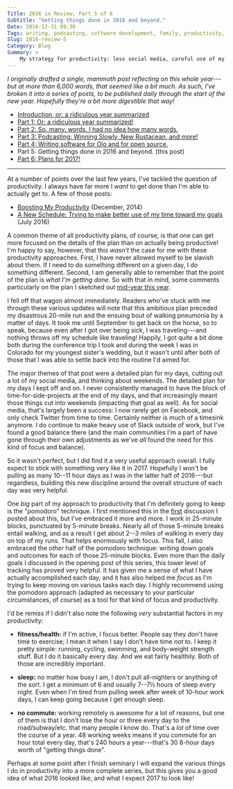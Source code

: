```yaml
---
Title: 2016 in Review, Part 5 of 6
Subtitle: "Getting things done in 2016 and beyond."
Date: 2016-12-31 09:30
Tags: writing, podcasting, software development, family, productivity, fitness, 2016-in-review
Slug: 2016-review-5
Category: Blog
Summary: >
    My strategy for productivity: less social media, careful use of my time, and embracing the "pomodoro technique".
---
```


<i class='editorial'>I originally drafted a single, mammoth post reflecting on this whole year---but at more than 6,000 words, that seemed like a bit much. As such, I've broken it into a series of posts, to be published daily through the start of the new year. Hopefully they're a bit more digestible that way!</i>

- [Introduction, or: a ridiculous year summarized][intro]
- [Part 1: Or: a ridiculous year summarized!][part-1]
- [Part 2: So. many. words. I had no idea how many words.][part-2]
- [Part 3: Podcasting: Winning Slowly, New Rustacean, and more!][part-3]
- [Part 4: Writing software for Olo and for open source.][part-4]
- Part 5: Getting things done in 2016 and beyond. (this post)
- [Part 6: Plans for 2017!][part-6]

[intro]: http://www.chriskrycho.com/2016/2016-review-intro.html
[part-1]: http://www.chriskrycho.com/2016/2016-review-1.html
[part-2]: http://www.chriskrycho.com/2016/2016-review-2.html
[part-3]: http://www.chriskrycho.com/2016/2016-review-3.html
[part-4]: http://www.chriskrycho.com/2016/2016-review-4.html
[part-5]: http://www.chriskrycho.com/2016/2016-review-5.html
[part-6]: http://www.chriskrycho.com/2017/2016-review-6.html

---

At a number of points over the last few years, I've tackled the question of productivity. I always have far more I *want* to get done than I'm able to actually get to. A few of those posts:

- [Boosting My Productivity][productivity-12-2014] (December, 2014)
- [A New Schedule: Trying to make better use of my time toward my goals][productivity-07-2016] (July 2016)

[productivity-12-2014]: http://www.chriskrycho.com/2014/boosting-my-productivity.html "Boosting My Productivity"
[productivity-07-2016]: http://www.chriskrycho.com/2016/a-new-schedule.html "A New Schedule"

A common theme of all productivity plans, of course, is that one can get more focused on the details of the plan than on actually being productive! I'm happy to say, however, that this *wasn't* the case for me with these productivity approaches. First, I have never allowed myself to be slavish about them. If I need to do something different on a given day, I do something different. Second, I am generally able to remember that the point of the plan is *what I'm getting done*. So with that in mind, some comments particularly on the plan I sketched out [mid-year this year][productivity-07-2016].

I fell off that wagon almost immediately. Readers who've stuck with me through these various updates will note that this ambitious plan preceded my disastrous 20-mile run and the ensuing bout of walking pneumonia by a matter of days. It took me until September to get back on the horse, so to speak, because even after I got over being sick, I was traveling---and nothing throws off my schedule like traveling! Happily, I got quite a bit done both during the conference trip I took and during the week I was in Colorado for my youngest sister's wedding, but it wasn't until after both of those that I was able to settle back into the routine I'd aimed for.

The major themes of that post were a detailed plan for my days, cutting out a lot of my social media, and thinking about weekends. The detailed plan for my days I kept off and on. I never consistently managed to have the block of time-for-side-projects at the end of my days, and that increasingly meant those things cut into weekends (impacting that goal as well). As for social media, that's largely been a success: I now rarely get on Facebook, and only check Twitter from time to time. Certainly neither is much of a timesink anymore. I do continue to make heavy use of Slack outside of work, but I've found a good balance there (and the main communities I'm a part of have gone through their own adjustments as we've *all* found the need for this kind of focus and balance).

So it wasn't perfect, but I did find it a very useful approach overall. I fully expect to stick with something very like it in 2017. Hopefully I won't be pulling as many 10--11 hour days as I was in the latter half of 2016---but regardless, building this new discipline around the overall structure of each day was very helpful.

One *big* part of my approach to productivity that I'm definitely going to keep is the "pomodoro" technique. I first mentioned this in the [first][productivity-12-2014] discussion I posted about this, but I've embraced it more and more. I work in 25-minute blocks, punctuated by 5-minute breaks. Nearly all of those 5-minute breaks entail walking, and as a result I get about 2--3 miles of walking in every day on top of my runs. That helps enormously with focus. This fall, I also embraced the *other* half of the pomodoro technique: writing down goals and outcomes for each of those 25-minute blocks. Even more than the daily goals I discussed in the opening post of this series, this lower level of tracking has proved very helpful. It has given me a sense of what I have actually accomplished each day, and it has also helped me *focus* as I'm trying to keep moving on various tasks each day. I highly recommend using the pomodoro approach (adapted as necessary to your particular circumstances, of course) as a tool for that kind of focus and productivity.

I'd be remiss if I didn't also note the following *very* substantial factors in my productivity:

- **fitness/health:** if I'm active, I focus better. People say they don't have time to exercise; I mean it when I say I don't have time *not* to. I keep it pretty simple: running, cycling, swimming, and body-weight strength stuff. But I do it basically every day. And we eat fairly healthily. Both of those are incredibly important.

- **sleep:** no matter how busy I am, I don't pull all-nighters or anything of the sort. I get a minimum of 6 and usually 7--7½ hours of sleep every night. Even when I'm tired from pulling week after week of 10-hour work days, I can keep going because I get enough sleep.

- **no commute:** working remotely is awesome for a lot of reasons, but one of them is that I don't lose the hour or three every day to the road/subway/etc. that many people I know do. That's a *lot* of time over the course of a year. 48 working weeks means if you commute for an hour total every day, that's 240 hours a year---that's 30 8-hour days worth of "getting things done".

Perhaps at some point after I finish seminary I will expand the various things I do in productivity into a more complete series, but this gives you a good idea of what 2016 looked like, and what I expect 2017 to look like!
